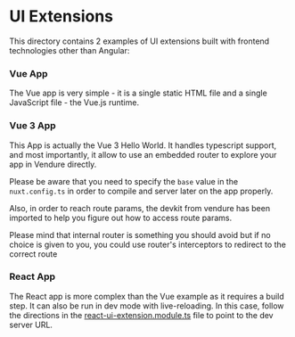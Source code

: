 # UI Extensions

This directory contains 2 examples of UI extensions built with frontend technologies other than Angular:

### Vue App

The Vue app is very simple - it is a single static HTML file and a single JavaScript file - the Vue.js runtime.

### Vue 3 App

This App is actually the Vue 3 Hello World. It handles typescript support, and most importantly, it allow to use an embedded router to explore your app in Vendure directly. 

Please be aware that you need to specify the `base` value in the `nuxt.config.ts` in order to compile and server later on the app properly. 

Also, in order to reach route params, the devkit from vendure has been imported to help you figure out how to access route params. 

Please mind that internal router is something you should avoid but if no choice is given to you, you could use router's interceptors to redirect to the correct route

### React App

The React app is more complex than the Vue example as it requires a build step. It can also be run in dev mode with live-reloading. In this case, follow the directions in the [react-ui-extension.module.ts](./modules/react-ui-extension.module.ts) file to point to the dev server URL.


